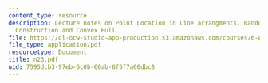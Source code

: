 ```yaml
---
content_type: resource
description: Lecture notes on Point Location in Line arrangments, Randomized Incremental
  Construction and Convex Hull.
file: https://ol-ocw-studio-app-production.s3.amazonaws.com/courses/6-856j-randomized-algorithms-fall-2002/7595dcb397eb6c0b60ab6f5f7a60dbc8_n23.pdf
file_type: application/pdf
resourcetype: Document
title: n23.pdf
uid: 7595dcb3-97eb-6c0b-60ab-6f5f7a60dbc8
---
```


